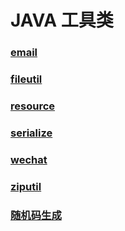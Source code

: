 # JAVA 工具类

### [email](./email '邮件发送工具类')

### [fileutil](./fileutil '文件操作工具类')

### [resource](./resource 'spring资源读取工具类')

### [serialize](./serialize '序列化反序列化工具类')

### [wechat](./wechat '微信小程序uuid获取工具类')

### [ziputil](./ziputil '压缩解压工具类')

### [随机码生成](./random '生成各种加密随机码')